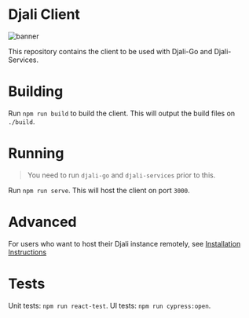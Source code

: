 # Djali Client

![banner](https://i.imgur.com/uWoageJ.png)

This repository contains the client to be used with Djali-Go and Djali-Services.

# Building

Run `npm run build` to build the client. This will output the build files on `./build`.

# Running

> You need to run `djali-go` and `djali-services` prior to this.

Run `npm run serve`. 
This will host the client on port `3000`.

# Advanced

For users who want to host their Djali instance remotely, see  [Installation Instructions](INSTALL.md)

# Tests

Unit tests: `npm run react-test`.
UI tests: `npm run cypress:open`.